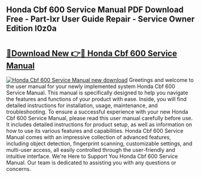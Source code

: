 ## Honda Cbf 600 Service Manual PDF Download Free - Part-Ixr User Guide Repair - Service Owner Edition I0z0a

# <h2><a href="http://cf23754.oget.top/?id=Honda+Cbf+600+Service+Manual">🔗Download New 👉🔴 Honda Cbf 600 Service Manual</a></h2>

[![Honda Cbf 600 Service Manual new download](https://i.imgur.com/5g1atiW.png)](http://cf23754.oget.top/?id=Honda+Cbf+600+Service+Manual)
Greetings and welcome to the user manual for your newly implemented system Honda Cbf 600 Service Manual. This manual is specifically designed to help you navigate the features and functions of your product with ease. Inside, you will find detailed instructions for installation, usage, maintenance, and troubleshooting. To ensure a successful experience with your new Honda Cbf 600 Service Manual, please read this user manual carefully before use. It includes detailed instructions for product setup, as well as information on how to use its various features and capabilities. Honda Cbf 600 Service Manual comes with an impressive collection of advanced features, including object detection, fingerprint scanning, customizable settings, and multi-user access, all easily controlled through the user-friendly and intuitive interface. We're Here to Support You Honda Cbf 600 Service Manual. Our team is dedicated to assisting you with any questions or concerns.
